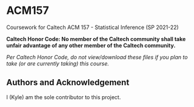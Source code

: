 # ACM157
Coursework for Caltech ACM 157 - Statistical Inference (SP 2021-22)

**Caltech Honor Code: No member of the Caltech community shall take unfair advantage of any other member of the Caltech community.**

*Per Caltech Honor Code, do not view/download these files if you plan to take (or are currently taking) this course.*

## Authors and Acknowledgement
I (Kyle) am the sole contributor to this project.
